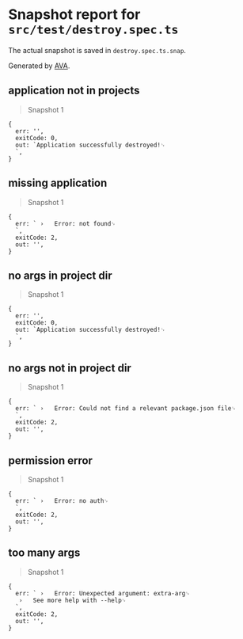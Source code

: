 # Snapshot report for `src/test/destroy.spec.ts`

The actual snapshot is saved in `destroy.spec.ts.snap`.

Generated by [AVA](https://ava.li).

## application not in projects

> Snapshot 1

    {
      err: '',
      exitCode: 0,
      out: `Application successfully destroyed!␊
      `,
    }

## missing application

> Snapshot 1

    {
      err: ` ›   Error: not found␊
      `,
      exitCode: 2,
      out: '',
    }

## no args in project dir

> Snapshot 1

    {
      err: '',
      exitCode: 0,
      out: `Application successfully destroyed!␊
      `,
    }

## no args not in project dir

> Snapshot 1

    {
      err: ` ›   Error: Could not find a relevant package.json file␊
      `,
      exitCode: 2,
      out: '',
    }

## permission error

> Snapshot 1

    {
      err: ` ›   Error: no auth␊
      `,
      exitCode: 2,
      out: '',
    }

## too many args

> Snapshot 1

    {
      err: ` ›   Error: Unexpected argument: extra-arg␊
       ›   See more help with --help␊
      `,
      exitCode: 2,
      out: '',
    }
